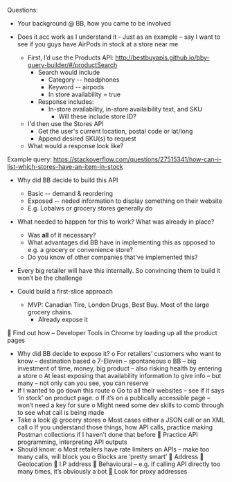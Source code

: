 
Questions:
* Your background @ BB, how you came to be involved



* Does it acc work as I understand it - Just as an example – say I want to see if you guys have AirPods in stock at a store near me
    * First, I’d use the Products API: http://bestbuyapis.github.io/bby-query-builder/#/productSearch
        * Search would include
            * Category -- headphones
            * Keyword -- airpods
            * In store availability = true
        * Response includes:
            * In-store availability, in-store availaibility text, and SKU
                * Will these include store ID?
    * I'd then use the Stores API
        * Get the user's current location, postal code or lat/long
        * Append desired SKU(s) to request
    * What would a response look like?
    
    
Example query: https://stackoverflow.com/questions/27515341/how-can-i-list-which-stores-have-an-item-in-stock


* Why did BB decide to build this API
    * Basic -- demand & reordering
    * Exposed -- neded information to display something on their website
    * E.g. Lobalws or grocery stores generally do
* What needed to happen for this to work? What was already in place?
    * Was __all__ of it necessary?
    * What advantages did BB have in implementing this as opposed to e.g. a grocery or convenience store?
    * Do you know of other companies that've implemented this?

* Every big retailer will have this internally. So convincing them to build it won’t be the challenge
* Could build a first-slice approach
    * MVP: Canadian Tire, London Drugs, Best Buy. Most of the large grocery chains.
        * Already expose it


	Find out how – Developer Tools in Chrome by loading up all the product pages
-	Why did BB decide to expose it?
o	For retailers’ customers who want to know – destination based
o	7-Eleven – spontaneous
o	BB – big investment of time, money, big product – also risking health by entering a store
o	At least exposing that availability information to give info – but many – not only can you see, you can reserve 
-	If I wanted to go down this route
o	Go to all their websites – see if it says ‘in stock’ on product page. 
o	If it’s on a publically accessible page – won’t need a key for sure
o	Might need some dev skills to comb through to see what call is being made
-	Take a look @ grocery stores
o	Most cases either a JSON call or an XML call
o	If you understand those things, how API calls, practice making Postman collections if I haven’t done that before
	Practice API programming, interpreting API outputs
-	Should know:
o	Most retailers have rate limiters on APIs – make too many calls, will block you
o	Blocks are ‘pretty smart’
	Address
	Geolocation
	I.P address
	Behavioural – e.g. if calling API directly too many times, it’s obviously a bot
	Look for proxy addresses





